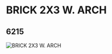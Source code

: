 # BRICK 2X3 W. ARCH
## 6215
![BRICK 2X3 W. ARCH](https://lc-www-live-s.legocdn.com/media/bricks/5/2/621501.jpg)